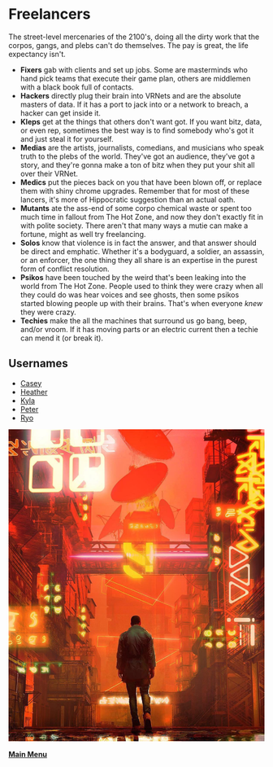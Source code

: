 # Freelancers
The street-level mercenaries of the 2100's, doing all the dirty work that the corpos, gangs, and plebs can't do themselves. The pay is great, the life expectancy isn't. 
- **Fixers** gab with clients and set up jobs. Some are masterminds who hand pick teams that execute their game plan, others are middlemen with a black book full of contacts. 
- **Hackers** directly plug their brain into VRNets and are the absolute masters of data. If it has a port to jack into or a network to breach, a hacker can get inside it.
- **Kleps** get at the things that others don't want got. If you want bitz, data, or even rep, sometimes the best way is to find somebody who's got it and just steal it for yourself.
- **Medias** are the artists, journalists, comedians, and musicians who speak truth to the plebs of the world. They've got an audience, they've got a story, and they're gonna make a ton of bitz when they put your shit all over their VRNet.
- **Medics** put the pieces back on you that have been blown off, or replace them with shiny chrome upgrades. Remember that for most of these lancers, it's more of Hippocratic suggestion than an actual oath.  
- **Mutants** ate the ass-end of some corpo chemical waste or spent too much time in fallout from The Hot Zone, and now they don't exactly fit in with polite society. There aren't that many ways a mutie can make a fortune, might as well try freelancing.
- **Solos** know that violence is in fact the answer, and that answer should be direct and emphatic. Whether it's a bodyguard, a soldier, an assassin, or an enforcer, the one thing they all share is an expertise in the purest form of conflict resolution.
- **Psikos** have been touched by the weird that's been leaking into the world from The Hot Zone. People used to think they were crazy when all they could do was hear voices and see ghosts, then some psikos started blowing people up with their brains. That's when everyone *knew* they were crazy.
- **Techies** make the all the machines that surround us go bang, beep, and/or vroom. If it has moving parts or an electric current then a techie can mend it (or break it). 

## Usernames
- [Casey](Casey.md)
- [Heather](Heather.md)
- [Kyla](Kyla.md)
- [Peter](Peter.md)
- [Ryo](Ryo.md)

![Welcome](../assets/images/Pd1Ny1h.jpeg)

 **[Main Menu](../README.md)**
